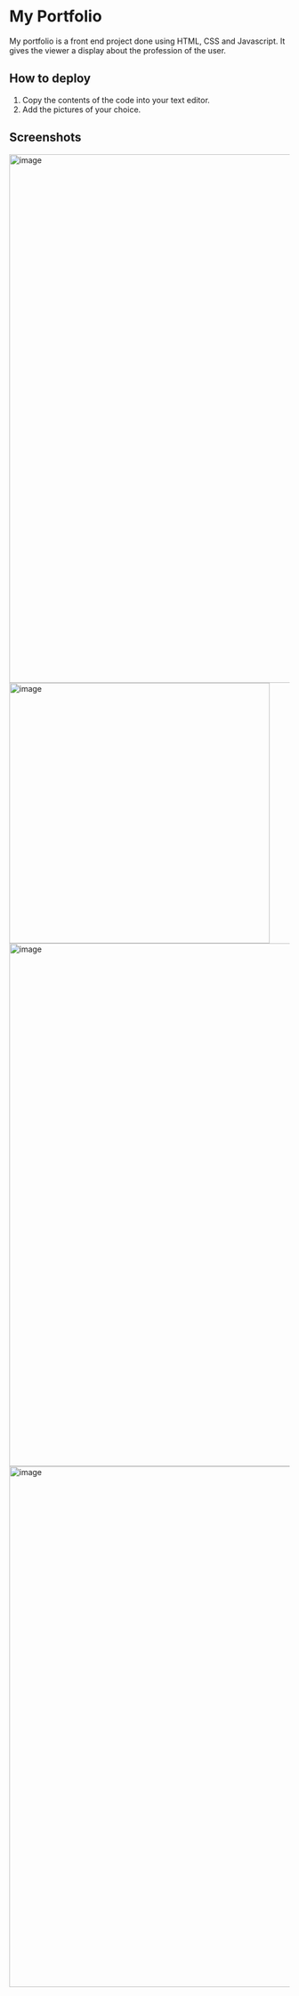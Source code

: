 
# My Portfolio
My portfolio is a front end project done using HTML, CSS and Javascript. It gives the viewer a display about the profession of the user. 

## How to deploy
1. Copy the contents of the code into your text editor. 
2. Add the pictures of your choice.

## Screenshots
<img width="950" alt="image" src="https://user-images.githubusercontent.com/92581650/210138984-2c5a4aa3-0317-4256-b9c7-9422fffec3ac.png">
<img width="468" alt="image" src="https://user-images.githubusercontent.com/92581650/210138994-f4443a32-1a66-41e3-bbcf-a34bb3b9cc31.png">
<img width="940" alt="image" src="https://user-images.githubusercontent.com/92581650/210139021-ffe33556-6282-4f73-b5b9-603ab71dd469.png">
<img width="936" alt="image" src="https://user-images.githubusercontent.com/92581650/210139005-63add761-1457-49ce-a703-2c212699b50e.png">

